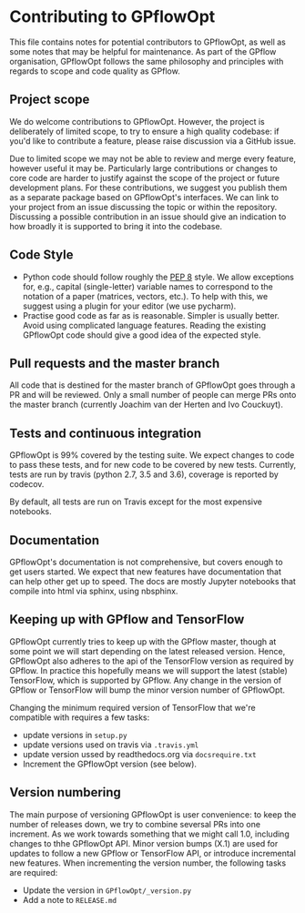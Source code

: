 # Contributing to GPflowOpt
This file contains notes for potential contributors to GPflowOpt, as well as some notes that may be helpful for maintenance. As part of the GPflow organisation, GPflowOpt follows the same philosophy and principles with regards to scope and code quality as GPflow.

## Project scope
We do welcome contributions to GPflowOpt. However, the project is deliberately of limited scope, to try to ensure a high quality codebase: if you'd like to contribute a feature, please raise discussion via a GitHub issue.

Due to limited scope we may not be able to review and merge every feature, however useful it may be. Particularly large contributions or changes to core code are harder to justify against the scope of the project or future development plans. For these contributions, we suggest you publish them as a separate package based on GPflowOpt's interfaces. We can link to your project from an issue discussing the topic or within the repository. Discussing a possible contribution in an issue should give an indication to how broadly it is supported to bring it into the codebase.

## Code Style
 - Python code should follow roughly the [PEP 8](https://www.python.org/dev/peps/pep-0008/) style. We allow exceptions for, e.g., capital (single-letter) variable names to correspond to the notation of a paper (matrices, vectors, etc.). To help with this, we suggest using a plugin for your editor (we use pycharm).
 - Practise good code as far as is reasonable. Simpler is usually better. Avoid using complicated language features. Reading the existing GPflowOpt code should give a good idea of the expected style.

## Pull requests and the master branch
All code that is destined for the master branch of GPflowOpt goes through a PR and will be reviewed. Only a small number of people can merge PRs onto the master branch (currently Joachim van der Herten and Ivo Couckuyt).

## Tests and continuous integration
GPflowOpt is 99% covered by the testing suite. We expect changes to code to pass these tests, and for new code to be covered by new tests. Currently, tests are run by travis (python 2.7, 3.5 and 3.6), coverage is reported by codecov.

By default, all tests are run on Travis except for the most expensive notebooks.

## Documentation
GPflowOpt's documentation is not comprehensive, but covers enough to get users started. We expect that new features have documentation that can help other get up to speed. The docs are mostly Jupyter notebooks that compile into html via sphinx, using nbsphinx.

## Keeping up with GPflow and TensorFlow

GPflowOpt currently tries to keep up with the GPflow master, though at some point we will start depending on the latest released version. Hence, GPflowOpt also adheres to the api of the TensorFlow version as required by GPflow. In practice this hopefully means we will support the latest (stable) TensorFlow, which is supported by GPflow. Any change in the version of GPflow or TensorFlow will bump the minor version number of GPflowOpt.

Changing the minimum required version of TensorFlow that we're compatible with requires a few tasks:
 - update versions in `setup.py`
 - update versions used on travis via `.travis.yml`
 - update version ussed by readthedocs.org via `docsrequire.txt`
 - Increment the GPflowOpt version (see below). 

## Version numbering
The main purpose of versioning GPflowOpt is user convenience: to keep the number of releases down, we try to combine seversal PRs into one increment. As we work towards something that we might call 1.0, including changes to thhe GPflowOpt API. Minor version bumps (X.1) are used for updates to follow a new GPflow or TensorFlow API, or introduce incremental new features.
When incrementing the version number, the following tasks are required:
 - Update the version in `GPflowOpt/_version.py`
 - Add a note to `RELEASE.md`
